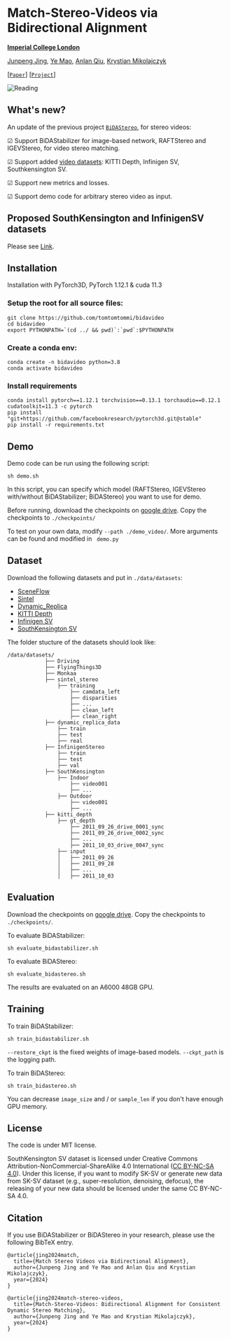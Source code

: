 # Match-Stereo-Videos via Bidirectional Alignment

**[Imperial College London](https://www.imperial.ac.uk/)**

[Junpeng Jing](https://tomtomtommi.github.io), 
[Ye Mao](https://yebulabula.github.io/), 
[Anlan Qiu](), 
[Krystian Mikolajczyk](https://www.imperial.ac.uk/people/k.mikolajczyk)

[[`Paper`](https://arxiv.org/abs/2409.20283)] [[`Project`](https://tomtomtommi.github.io/BiDAVideo/)]

![Reading](./assets/fig1.png)

## What's new?
An update of the previous project [`BiDAStereo`](https://tomtomtommi.github.io/BiDAStereo/), for stereo videos:

&#9745; Support BiDAStabilizer for image-based network, RAFTStereo and IGEVStereo, for video stereo matching.

&#9745; Support added [video datasets](https://github.com/TomTomTommi/bidavideo/tree/main/datasets): KITTI Depth, Infinigen SV, Southkensington SV.

&#9745; Support new metrics and losses.

&#9745; Support demo code for arbitrary stereo video as input.

## Proposed SouthKensington and InfinigenSV datasets

Please see [Link](https://github.com/TomTomTommi/bidavideo/blob/main/datasets/README.md).


## Installation

Installation with PyTorch3D, PyTorch 1.12.1 & cuda 11.3

### Setup the root for all source files:
```
git clone https://github.com/tomtomtommi/bidavideo
cd bidavideo
export PYTHONPATH=`(cd ../ && pwd)`:`pwd`:$PYTHONPATH
```
### Create a conda env:
```
conda create -n bidavideo python=3.8
conda activate bidavideo
```
### Install requirements
```
conda install pytorch==1.12.1 torchvision==0.13.1 torchaudio==0.12.1 cudatoolkit=11.3 -c pytorch
pip install "git+https://github.com/facebookresearch/pytorch3d.git@stable"
pip install -r requirements.txt
```

## Demo

Demo code can be run using the following script:
```
sh demo.sh
```
In this script, you can specify which model (RAFTStereo, IGEVStereo with/without BiDAStabilizer; BiDAStereo) you want to use for demo.

Before running, download the checkpoints on [google drive](https://drive.google.com/drive/folders/1eLcJXLf8qEF70WLKtNcGDHFwpgNTywN5?usp=drive_link). 
Copy the checkpoints to `./checkpoints/`

To test on your own data, modify `--path ./demo_video/`. More arguments can be found and modified in ` demo.py`

## Dataset

Download the following datasets and put in `./data/datasets`:
 - [SceneFlow](https://lmb.informatik.uni-freiburg.de/resources/datasets/SceneFlowDatasets.en.html)
 - [Sintel](http://sintel.is.tue.mpg.de/stereo)
 - [Dynamic_Replica](https://dynamic-stereo.github.io/)
 - [KITTI Depth](https://www.cvlibs.net/datasets/kitti/eval_depth_all.php)
 - [Infinigen SV](https://tomtomtommi.github.io/BiDAVideo/)
 - [SouthKensington SV](https://tomtomtommi.github.io/BiDAVideo/)

The folder stucture of the datasets should look like:
```none
/data/datasets/
            ├── Driving
            ├── FlyingThings3D
            ├── Monkaa
            ├── sintel_stereo
                ├── training
                    ├── camdata_left
                    ├── disparities
                    ├── ...
                    ├── clean_left
                    ├── clean_right
            ├── dynamic_replica_data
                ├── train
                ├── test
                ├── real
            ├── InfinigenStereo
                ├── train
                ├── test
                ├── val
            ├── SouthKensington
                ├── Indoor
                    ├── video001
                    ├── ...
                ├── Outdoor
                    ├── video001
                    ├── ...
            ├── kitti_depth
                ├── gt_depth
                    ├── 2011_09_26_drive_0001_sync
                    ├── 2011_09_26_drive_0002_sync
                    ├── ...
                    ├── 2011_10_03_drive_0047_sync
                ├── input
                │   ├── 2011_09_26
                │   ├── 2011_09_28
                │   ├── ...
                │   ├── 2011_10_03
```

## Evaluation
Download the checkpoints on [google drive](https://drive.google.com/drive/folders/1eLcJXLf8qEF70WLKtNcGDHFwpgNTywN5?usp=drive_link). 
Copy the checkpoints to `./checkpoints/`.

To evaluate BiDAStabilizer:
```
sh evaluate_bidastabilizer.sh
```

To evaluate BiDAStereo:
```
sh evaluate_bidastereo.sh
```

The results are evaluated on an A6000 48GB GPU.

## Training
To train BiDAStabilizer:
```
sh train_bidastabilizer.sh
```
`--restore_ckpt` is the fixed weights of image-based models. `--ckpt_path` is the logging path.

To train BiDAStereo:
```
sh train_bidastereo.sh
```
You can decrease `image_size` and / or `sample_len` if you don't have enough GPU memory.

## License 
The code is under MIT license.

SouthKensington SV dataset is licensed under Creative Commons Attribution-NonCommercial-ShareAlike 4.0 International ([CC BY-NC-SA 4.0](https://creativecommons.org/licenses/by-nc-sa/4.0/legalcode)). Under this license, if you want to modify SK-SV or generate new data from SK-SV dataset (e.g., super-resolution, denoising, defocus), the releasing of your new data should be licensed under the same CC BY-NC-SA 4.0. 

## Citation 
If you use BiDAStabilizer or BiDAStereo in your research, please use the following BibTeX entry.
```
@article{jing2024match,
  title={Match Stereo Videos via Bidirectional Alignment},
  author={Junpeng Jing and Ye Mao and Anlan Qiu and Krystian Mikolajczyk},
  year={2024}
}

@article{jing2024match-stereo-videos,
  title={Match-Stereo-Videos: Bidirectional Alignment for Consistent Dynamic Stereo Matching},
  author={Junpeng Jing and Ye Mao and Krystian Mikolajczyk},
  year={2024}
}
```
